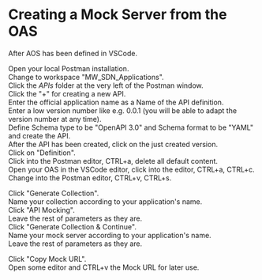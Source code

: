 # Creating a Mock Server from the OAS

After AOS has been defined in VSCode.  

Open your local Postman installation.  
Change to workspace "MW_SDN_Applications".  
Click the _APIs_ folder at the very left of the Postman window.  
Click the "+" for creating a new API.  
Enter the official application name as a Name of the API definition.  
Enter a low version number like e.g. 0.0.1 (you will be able to adapt the version number at any time).  
Define Schema type to be "OpenAPI 3.0" and Schema format to be "YAML" and create the API.  
After the API has been created, click on the just created version.  
Click on "Definition".  
Click into the Postman editor, CTRL+a, delete all default content.  
Open your OAS in the VSCode editor, click into the editor, CTRL+a, CTRL+c.  
Change into the Postman editor, CTRL+v, CTRL+s.  

Click "Generate Collection".  
Name your collection according to your application's name.  
Click "API Mocking".  
Leave the rest of parameters as they are.  
Click "Generate Collection & Continue".  
Name your mock server according to your application's name.  
Leave the rest of parameters as they are.  

Click "Copy Mock URL".  
Open some editor and CTRL+v the Mock URL for later use.  
